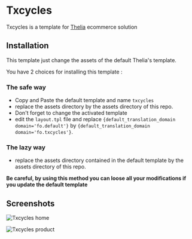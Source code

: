 # Txcycles

Txcycles is a template for [Thelia](http://thelia.net) ecommerce solution

## Installation

This template just change the assets of the default Thelia's template.

You have 2 choices for installing this template :

### The safe way

* Copy and Paste the default template and name `txcycles`
* replace the assets directory by the assets directory of this repo.
* Don't forget to change the activated template
* edit the ```layout.tpl``` file and replace ```{default_translation_domain domain='fo.default'}``` by ```{default_translation_domain domain='fo.txcycles'}```.

### The lazy way

* replace the assets directory contained in the default template by the assets directory of this repo.

**Be careful, by using this method you can loose all your modifications if you update the default template**

## Screenshots

![Txcycles home](assets/src/screenshots/home.jpg)

![Txcycles product](assets/src/screenshots/product.jpg)
